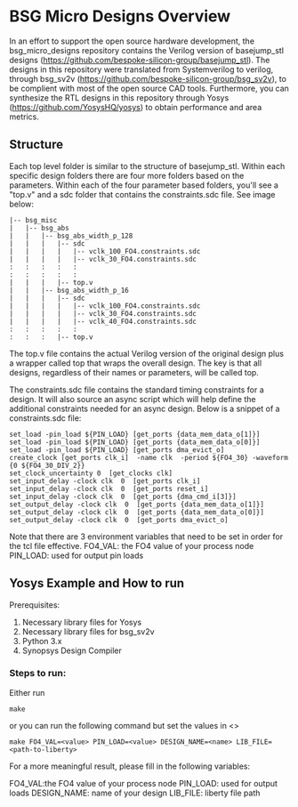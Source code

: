 # BSG Micro Designs Overview
In an effort to support the open source hardware development, the bsg_micro_designs repository contains the Verilog version of basejump_stl designs (https://github.com/bespoke-silicon-group/basejump_stl). The designs in this repository were translated from Systemverilog to verilog, through bsg_sv2v (https://github.com/bespoke-silicon-group/bsg_sv2v), to be complient with most of the open source CAD tools. Furthermore, you can synthesize the RTL designs in this repository through Yosys (https://github.com/YosysHQ/yosys) to obtain performance and area metrics. 

## Structure
Each top level folder is similar to the structure of basejump_stl. Within each specific design folders there are four more folders based on the parameters. Within each of the four parameter based folders, you'll see a "top.v" and a sdc folder that contains the constraints.sdc file. See image below:
```
|-- bsg_misc
|   |-- bsg_abs
|   |   |-- bsg_abs_width_p_128
|   |   |   |-- sdc
|   |   |   |   |-- vclk_100_FO4.constraints.sdc
|   |   |   |   |-- vclk_30_FO4.constraints.sdc
:   :   :   :   :
:   :   :   :   :
|   |   |   |-- top.v
|   |   |-- bsg_abs_width_p_16
|   |   |   |-- sdc
|   |   |   |   |-- vclk_100_FO4.constraints.sdc
|   |   |   |   |-- vclk_30_FO4.constraints.sdc
|   |   |   |   |-- vclk_40_FO4.constraints.sdc
:   :   :   :   :
:   :   :   |-- top.v
```
The top.v file contains the actual Verilog version of the original design plus a wrapper called top that wraps the overall design. The key is that all designs, regardless of their names or parameters, will be called top.

The constraints.sdc file contains the standard timing constraints for a design. It will also source an async script which will help define the additional constraints needed for an async design. Below is a snippet of a constraints.sdc file:

```
set_load -pin_load ${PIN_LOAD} [get_ports {data_mem_data_o[1]}]
set_load -pin_load ${PIN_LOAD} [get_ports {data_mem_data_o[0]}]
set_load -pin_load ${PIN_LOAD} [get_ports dma_evict_o]
create_clock [get_ports clk_i]  -name clk  -period ${FO4_30} -waveform {0 ${FO4_30_DIV_2}}
set_clock_uncertainty 0  [get_clocks clk]
set_input_delay -clock clk  0  [get_ports clk_i]
set_input_delay -clock clk  0  [get_ports reset_i]
set_input_delay -clock clk  0  [get_ports {dma_cmd_i[3]}]
set_output_delay -clock clk  0  [get_ports {data_mem_data_o[1]}]
set_output_delay -clock clk  0  [get_ports {data_mem_data_o[0]}]
set_output_delay -clock clk  0  [get_ports dma_evict_o]
```
Note that there are 3 environment variables that need to be set in order for the tcl file effective. 
FO4_VAL: the FO4 value of your process node
PIN_LOAD: used for output pin loads

## Yosys Example and How to run
Prerequisites:
1) Necessary library files for Yosys
2) Necessary library files for bsg_sv2v
3) Python 3.x
4) Synopsys Design Compiler

### Steps to run:
Either run
```
make
```
or you can run the following command but set the values in <>
```
make FO4_VAL=<value> PIN_LOAD=<value> DESIGN_NAME=<name> LIB_FILE=<path-to-liberty>
```
For a more meaningful result, please fill in the following variables:

FO4_VAL:the FO4 value of your process node
PIN_LOAD: used for output loads
DESIGN_NAME: name of your design
LIB_FILE: liberty file path

